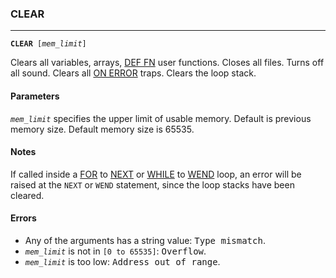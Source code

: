 ### CLEAR
***
<code><b>CLEAR</b> [<var>mem_limit</var>]</code>

Clears all variables, arrays, [DEF FN](#DEF-FN) user functions. Closes all files. Turns off all sound. Clears all [ON ERROR](#ON-ERROR) traps. Clears the loop stack.

#### Parameters
<code><var>mem_limit</var></code> specifies the upper limit of usable memory. Default is previous memory size. Default memory size is 65535.

#### Notes
If called inside a [FOR](#FOR) to [NEXT](#NEXT) or [WHILE](#WHILE) to [WEND](#WEND) loop, an error will be raised at the `NEXT` or `WEND` statement, since the loop stacks have been cleared.

#### Errors
* Any of the arguments has a string value: <samp>Type mismatch</samp>.
* <code><var>mem_limit</var></code> is not in `[0 to 65535]`: <samp>Overflow</samp>.
* <code><var>mem_limit</var></code> is too low: <samp>Address out of range</samp>.
